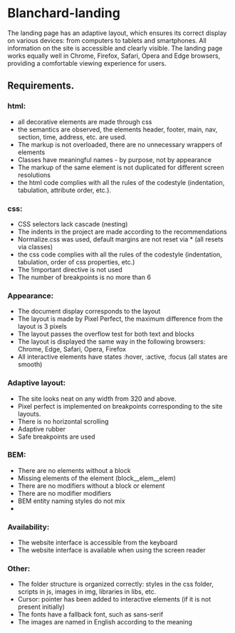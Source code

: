 # Blanchard-landing
<p>
  The landing page has an adaptive layout, which ensures its correct display on various devices: from computers to tablets and smartphones. All information on the site is accessible and clearly visible.
  The landing page works equally well in Chrome, Firefox, Safari, Opera and Edge browsers, providing a comfortable viewing experience for users.
</p>

<h2>Requirements.</h2>
<h3>html:</h3>
<ul>
  <li>all decorative elements are made through css</li>
  <li>the semantics are observed, the elements header, footer, main, nav, section, time, address, etc. are used.</li>
  <li>The markup is not overloaded, there are no unnecessary wrappers of elements</li>
  <li>Classes have meaningful names - by purpose, not by appearance</li>
  <li>The markup of the same element is not duplicated for different screen resolutions </li>
  <li>the html code complies with all the rules of the codestyle (indentation, tabulation, attribute order, etc.). </li>
</ul>
<h3>css:</h3>
<ul>
  <li>CSS selectors lack cascade (nesting)</li>
  <li>The indents in the project are made according to the recommendations</li>
  <li>Normalize.css was used, default margins are not reset via * (all resets via classes)</li>
  <li>the css code complies with all the rules of the codestyle (indentation, tabulation, order of css properties, etc.)</li>
  <li>The !important directive is not used</li>
  <li>The number of breakpoints is no more than 6</li>
</ul>
<h3>Appearance:</h3>
<ul>
  <li>The document display corresponds to the layout</li>
  <li>The layout is made by Pixel Perfect, the maximum difference from the layout is 3 pixels</li>
  <li>The layout passes the overflow test for both text and blocks</li>
  <li>The layout is displayed the same way in the following browsers: Chrome, Edge, Safari, Opera, Firefox</li>
  <li>All interactive elements have states :hover, :active, :focus (all states are smooth)</li>
</ul>
<h3>Adaptive layout:</h3>
<ul>
  <li>The site looks neat on any width from 320 and above. </li>
  <li>Pixel perfect is implemented on breakpoints corresponding to the site layouts. </li>
  <li>There is no horizontal scrolling</li>
  <li>Adaptive rubber</li>
  <li>Safe breakpoints are used </li>
</ul>
<h3>BEM:</h3>
<ul>
  <li>There are no elements without a block</li>
  <li>Missing elements of the element (block__elem__elem)</li>
  <li>There are no modifiers without a block or element</li>
  <li>There are no modifier modifiers</li>
  <li>BEM entity naming styles do not mix</li>
  <li></li>
</ul>
<h3>Availability:</h3>
<ul>
  <li>The website interface is accessible from the keyboard</li>
  <li>The website interface is available when using the screen reader</li>
</ul>
<h3>Other:</h3>
<ul>
  <li>The folder structure is organized correctly: styles in the css folder, scripts in js, images in img, libraries in libs, etc.</li>
  <li>Cursor: pointer has been added to interactive elements (if it is not present initially)</li>
  <li>The fonts have a fallback font, such as sans-serif</li>
  <li>The images are named in English according to the meaning</li>
</ul>



